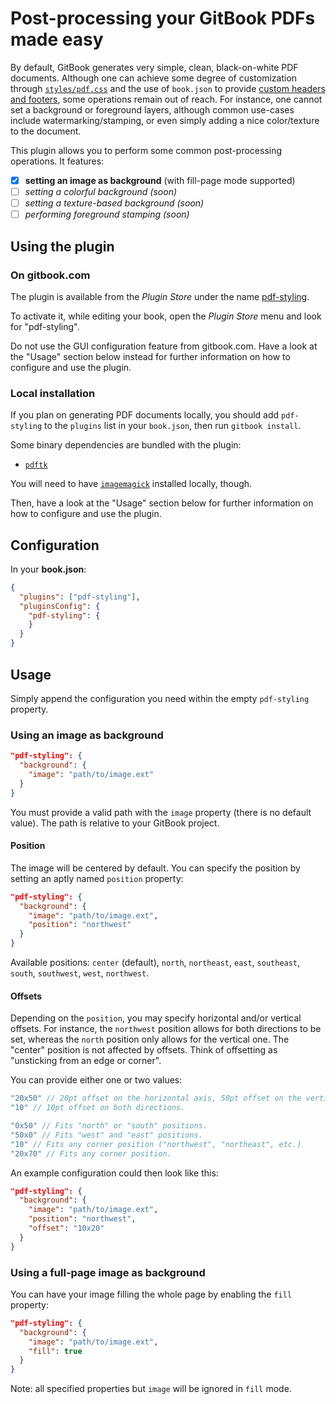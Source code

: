 # Post-processing your GitBook PDFs made easy

By default, GitBook generates very simple, clean, black-on-white PDF documents. Although one can achieve some degree of customization through [`styles/pdf.css`](https://help.gitbook.com/styling/book.html) and the use of `book.json` to provide [custom headers and footers](https://help.gitbook.com/format/configuration.html), some operations remain out of reach. For instance, one cannot set a background or foreground layers, although common use-cases include watermarking/stamping, or even simply adding a nice color/texture to the document.

This plugin allows you to perform some common post-processing operations. It features:

* [x] **setting an image as background** (with fill-page mode supported)
* [ ] *setting a colorful background (soon)*
* [ ] *setting a texture-based background (soon)*
* [ ] *performing foreground stamping (soon)*

## Using the plugin

### On gitbook.com

The plugin is available from the *Plugin Store* under the name [pdf-styling](https://plugins.gitbook.com/plugin/pdf-styling).

To activate it, while editing your book, open the *Plugin Store* menu and look for "pdf-styling".

Do not use the GUI configuration feature from gitbook.com. Have a look at the "Usage" section below instead for further information on how to configure and use the plugin.

### Local installation

If you plan on generating PDF documents locally, you should add `pdf-styling` to the `plugins` list in your `book.json`, then run `gitbook install`.

Some binary dependencies are bundled with the plugin:

* [`pdftk`](https://www.pdflabs.com/tools/pdftk-the-pdf-toolkit/)

You will need to have [`imagemagick`](http://www.imagemagick.org/script/index.php) installed locally, though.

Then, have a look at the "Usage" section below for further information on how to configure and use the plugin.

## Configuration

In your **book.json**:

``` json
{
  "plugins": ["pdf-styling"],
  "pluginsConfig": {
    "pdf-styling": {
    }
  }
}
```

## Usage

Simply append the configuration you need within the empty `pdf-styling` property.

### Using an image as background

``` json
"pdf-styling": {
  "background": {
    "image": "path/to/image.ext"
  }
}
```

You must provide a valid path with the `image` property (there is no default value). The path is relative to your GitBook project.

#### Position

The image will be centered by default. You can specify the position by setting an aptly named `position` property:

``` json
"pdf-styling": {
  "background": {
    "image": "path/to/image.ext",
    "position": "northwest"
  }
}
```

Available positions: `center` (default), `north`, `northeast`, `east`, `southeast`, `south`, `southwest`, `west`, `northwest`.

#### Offsets

Depending on the `position`, you may specify horizontal and/or vertical offsets. For instance, the `northwest` position allows for both directions to be set, whereas the `north` position only allows for the vertical one. The "center" position is not affected by offsets. Think of offsetting as "unsticking from an edge or corner".

You can provide either one or two values:

``` js
"20x50" // 20pt offset on the horizontal axis, 50pt offset on the vertical axis.
"10" // 10pt offset on both directions.
```

``` js
"0x50" // Fits "north" or "south" positions.
"50x0" // Fits "west" and "east" positions.
"10" // Fits any corner position ("northwest", "northeast", etc.)
"20x70" // Fits any corner position.
```

An example configuration could then look like this:

``` json
"pdf-styling": {
  "background": {
    "image": "path/to/image.ext",
    "position": "northwest",
    "offset": "10x20"
  }
}
```

### Using a full-page image as background

You can have your image filling the whole page by enabling the `fill` property:

``` json
"pdf-styling": {
  "background": {
    "image": "path/to/image.ext",
    "fill": true
  }
}
```

Note: all specified properties but `image` will be ignored in `fill` mode.
